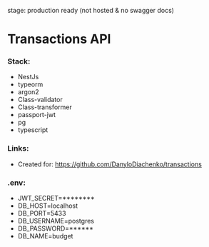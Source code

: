 stage: production ready
(not hosted & no swagger docs)

# Transactions API

### Stack:
- NestJs
- typeorm
- argon2
- Class-validator
- Class-transformer
- passport-jwt
- pg
- typescript

### Links:
- Created for: https://github.com/DanyloDiachenko/transactions

### .env:
- JWT_SECRET=********
- DB_HOST=localhost
- DB_PORT=5433
- DB_USERNAME=postgres
- DB_PASSWORD=******
- DB_NAME=budget
